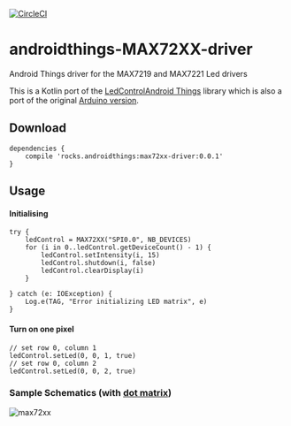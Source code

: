 [![CircleCI](https://circleci.com/gh/mplacona/androidthings-MAX72XX-driver/tree/master.svg?style=shield&circle-token=a66a3161b18d4496384813831347fbbe942574b9)](https://circleci.com/gh/mplacona/androidthings-MAX72XX-driver/tree/master)

# androidthings-MAX72XX-driver
Android Things driver for the MAX7219 and MAX7221 Led drivers

This is a Kotlin port of the [LedControlAndroid Things](https://github.com/Nilhcem/ledcontrol-androidthings) 
library which is also a port of the original [Arduino version](https://github.com/digistump/DigistumpArduino).

Download
--------------
```
dependencies {
    compile 'rocks.androidthings:max72xx-driver:0.0.1'
}
```

Usage
--------------

#### Initialising
```
try {
    ledControl = MAX72XX("SPI0.0", NB_DEVICES)
    for (i in 0..ledControl.getDeviceCount() - 1) {
        ledControl.setIntensity(i, 15)
        ledControl.shutdown(i, false)
        ledControl.clearDisplay(i)
    }

} catch (e: IOException) {
    Log.e(TAG, "Error initializing LED matrix", e)
}
```

#### Turn on one pixel
```
// set row 0, column 1
ledControl.setLed(0, 0, 1, true)
// set row 0, column 2
ledControl.setLed(0, 0, 2, true)
```

### Sample Schematics (with [dot matrix](http://amzn.to/2uiDyX6))
![max72xx](https://user-images.githubusercontent.com/221627/27806299-9c378310-6031-11e7-885c-49f00e91848b.png)

